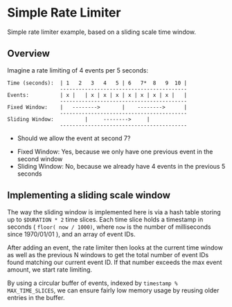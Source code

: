 # Simple Rate Limiter

Simple rate limiter example, based on a sliding scale time window.

## Overview

Imagine a rate limiting of 4 events per 5 seconds:

```
Time (seconds):  | 1   2   3   4   5 | 6   7*  8   9  10 |
                 -----------------------------------------
Events:          | x |   | x | x | x | x | x | x | x |   |
                 -----------------------------------------
Fixed Window:    |   -------->       |    -------->      |
                 -----------------------------------------
Sliding Window:          |     -------->     |
                 -----------------------------------------
```

* Should we allow the event at second 7?  
- Fixed Window: Yes, because we only have one previous event in the second window
- Sliding Window: No, because we already have 4 events in the previous 5 seconds

## Implementing a sliding scale window

The way the sliding window is implemented here is via a hash table storing up to `$DURATION * 2` time slices.  Each time slice holds a timestamp in seconds ( `floor( now / 1000)`, where `now` is the number of milliseconds since 1970/01/01 ), and an array of event IDs.

After adding an event, the rate limiter then looks at the current time window as well as the previous N windows to get the total number of event IDs found matching our current event ID.  If that number exceeds the max event amount, we start rate limiting.

By using a circular buffer of events, indexed by `timestamp % MAX_TIME_SLICES`, we can ensure fairly low memory usage by reusing older entries in the buffer.
